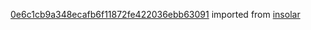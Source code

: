 [0e6c1cb9a348ecafb6f11872fe422036ebb63091](https://github.com/insolar/insolar/commit/0e6c1cb9a348ecafb6f11872fe422036ebb63091) imported from [insolar](https://github.com/insolar/insolar)

